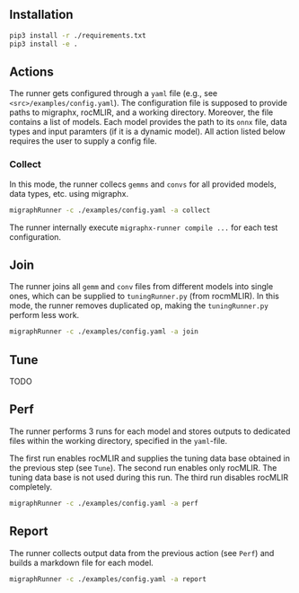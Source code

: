 ## Installation

```bash
pip3 install -r ./requirements.txt
pip3 install -e .
```


## Actions

The runner gets configured through a `yaml` file (e.g., see `<src>/examples/config.yaml`). The configuration file is supposed to provide
paths to migraphx, rocMLIR, and a working directory. Moreover, the file contains a list of models. Each model provides the path
to its `onnx` file, data types and input paramters (if it is a dynamic model). All action listed below requires the user
to supply a config file.

### Collect

In this mode, the runner collecs `gemms` and `convs` for all provided models, data types, etc. using migraphx.

```bash
migraphRunner -c ./examples/config.yaml -a collect
```

The runner internally execute `migraphx-runner compile ...` for each test configuration.


## Join

The runner joins all `gemm` and `conv` files from different models into single ones, which can be supplied to `tuningRunner.py` (from rocmMLIR).
In this mode, the runner removes duplicated op, making the `tuningRunner.py` perform less work.

```bash
migraphRunner -c ./examples/config.yaml -a join
```

## Tune

TODO

## Perf

The runner performs 3 runs for each model and stores outputs to dedicated files within the working directory, specified in the `yaml`-file.

The first run enables rocMLIR and supplies the tuning data base obtained in the previous step (see `Tune`). The second run enables only rocMLIR. The tuning data base is not used during this run. The third run disables rocMLIR completely.

```bash
migraphRunner -c ./examples/config.yaml -a perf
```

## Report

The runner collects output data from the previous action (see `Perf`) and builds a markdown file for each model.

```bash
migraphRunner -c ./examples/config.yaml -a report
```